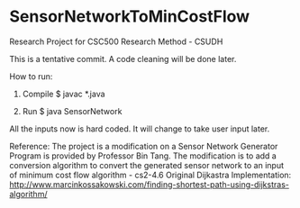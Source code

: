 # SensorNetworkToMinCostFlow
Research Project for CSC500 Research Method - CSUDH

This is a tentative commit. A code cleaning will be done later.

How to run:

1. Compile
$ javac *.java

2. Run
$ java SensorNetwork

All the inputs now is hard coded. It will change to take user input later.

Reference:
The project is a modification on a Sensor Network Generator Program is provided by Professor Bin Tang. The modification is to add a conversion algorithm to convert the generated sensor network to an input of minimum cost flow algorithm - cs2-4.6
Original Dijkastra Implementation:
http://www.marcinkossakowski.com/finding-shortest-path-using-dijkstras-algorithm/

